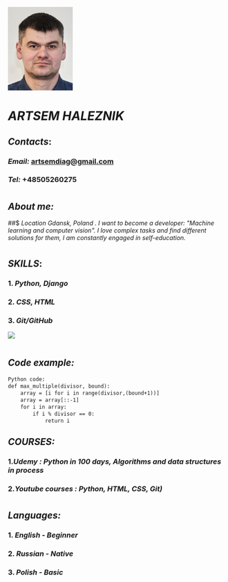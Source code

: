 ![](media/photo.png)
# ***ARTSEM HALEZNIK***
## ***Contacts***:
###      ***Email:***  artsemdiag@gmail.com
###      ***Tel:***    +48505260275 <h1>
## ***About me:***
##$ *Location Gdansk, Poland . I want to become a developer: "Machine learning and computer vision". I love complex tasks and find different solutions for them, I am constantly engaged in self-education.*<h1>
## ***SKILLS***: 
###  1. *Python, Django*
### 2. *CSS, HTML* 
###  3. *Git/GitHub*
![](https://www.codewars.com/users/ArtsemDiag/badges/small)<h1>
## ***Code example:***
```
Python code:
def max_multiple(divisor, bound):
    array = [i for i in range(divisor,(bound+1))]
    array = array[::-1]
    for i in array:
        if i % divisor == 0:
            return i
```
## ***COURSES:*** 
### 1.*Udemy : Python in 100 days, Algorithms and data structures in process*
### 2.*Youtube courses : Python, HTML, CSS, Git)* <h1>
## ***Languages:***
### 1. *English - Beginner*
### 2. *Russian - Native*
### 3. *Polish - Basic*